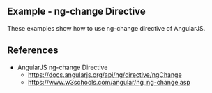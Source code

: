 Example - ng-change Directive
------------------------

These examples show how to use ng-change directive of AngularJS.


References
----------------
- AngularJS ng-change Directive
  - https://docs.angularjs.org/api/ng/directive/ngChange
  - https://www.w3schools.com/angular/ng_ng-change.asp

